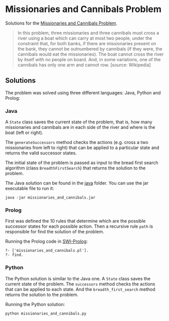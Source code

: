 
# Missionaries and Cannibals Problem

Solutions for the [Missionaries and Cannibals Problem](https://en.wikipedia.org/wiki/Missionaries_and_cannibals_problem).


> In this problem, three missionaries and three cannibals must cross a river using a boat which can carry at most two people, under the constraint that, for both banks, if there are missionaries present on the bank, they cannot be outnumbered by cannibals (if they were, the cannibals would eat the missionaries). The boat cannot cross the river by itself with no people on board. And, in some variations, one of the cannibals has only one arm and cannot row. [source: Wikipedia]

## Solutions

The problem was solved using three different languages: Java, Python and Prolog:

### Java

A `State` class saves the current state of the problem, that is, how many missionaries and cannibals are in each side of the river and where is the boat (left or right).

The `generateSuccessors` method checks the actions (e.g. cross a two missionaries from left to right) that can be applied to a particular state and returns the valid successor states.

The initial state of the problem is passed as input to the bread first search algorithm (class `BreadthFirstSearch`) that returns the solution to the problem.

The Java solution can be found in the [java](https://github.com/marianafranco/missionaries-and-cannibals/tree/master/java) folder. You can use the jar executable file to run it:

```
java -jar missionaries_and_cannibals.jar
```

### Prolog

First was defined the 10 rules that determine which are the possible successor states for each possible action. Then a recursive rule `path` is responsible for find the solution of the problem.

Running the Prolog code in [SWI-Prolog](http://www.swi-prolog.org/):

```
?- ['missionaries_and_cannibals.pl'].
?- find.
```

### Python

The Python solution is similar to the Java one. A `State` class saves the current state of the problem. The `successors` method checks the actions that can be applied to each state. And the `breadth_first_search` method returns the solution to the problem.

Running the Python solution:

```
python missionaries_and_cannibals.py
```
